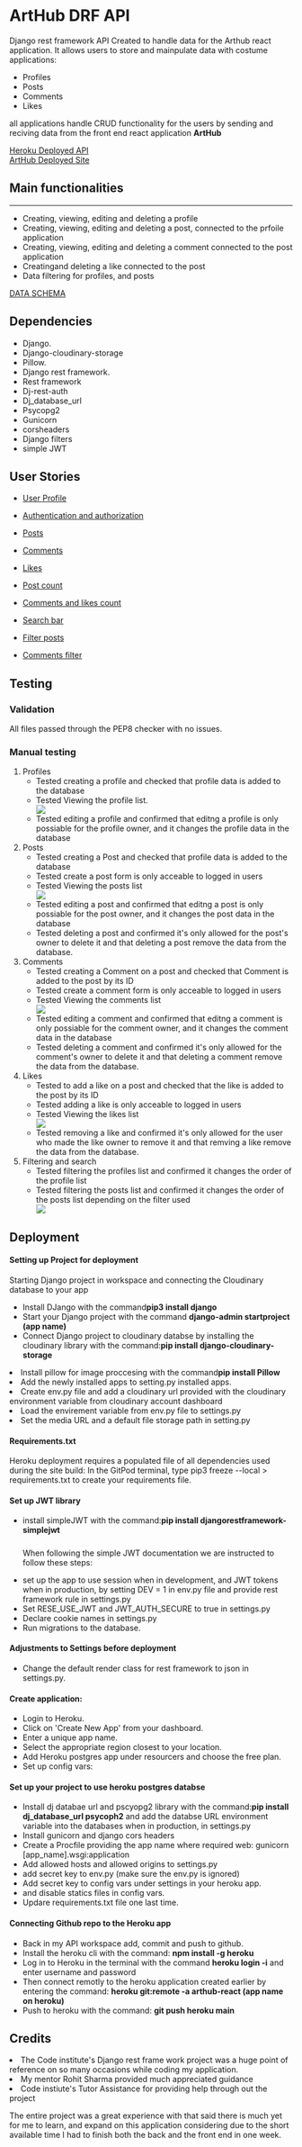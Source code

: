 # ArtHub DRF API
Django rest framework API Created to handle data for the Arthub react application. It allows users to store and mainpulate data with costume applications:
<ul>
<li>Profiles</li>
<li>Posts</li>
<li>Comments</li>
<li>Likes</li>
</ul>
all applications handle CRUD functionality for the users by sending and reciving data from the front end react application <strong>ArtHub</strong>

[Heroku Deployed API](https://arthub-api.herokuapp.com/)
<br>
[ArtHub Deployed Site](https://arthub-react.herokuapp.com/)
## Main functionalities
<hr>
<ul>
<li>Creating, viewing, editing and deleting a profile</li>
<li>Creating, viewing, editing and deleting a post, connected to the prfoile application </li>
<li>Creating, viewing, editing and deleting a comment connected to the post application</li>
<li>Creatingand deleting a like connected to the post</li>
<li>Data filtering for profiles, and posts</li>
</ul>

[DATA SCHEMA](https://lucid.app/lucidchart/57c55a9c-ab77-481e-8605-f0e95ca94fd6/edit?viewport_loc=-425%2C-69%2C2219%2C1108%2C0_0&invitationId=inv_d8ae8854-8193-4f76-8e6f-16a44ca27881#)

## Dependencies

<ul>
<li>Django.</li>
<li>Django-cloudinary-storage</li>
<li>Pillow.</li>
<li>Django rest framework.</li>
<li>Rest framework</li>
<li>Dj-rest-auth</li>
<li>Dj_database_url</li>
<li>Psycopg2</li>
<li>Gunicorn</li>
<li>corsheaders</li>
<li>Django filters</li>
<li>simple JWT</li>
</ul>

## User Stories

<ul>
<li>

[User Profile](https://github.com/Hijazi-alaa/My-api/issues/1)
</li>
<li>

[Authentication and authorization](https://github.com/Hijazi-alaa/My-api/issues/2)
</li>
<li>

[Posts](https://github.com/Hijazi-alaa/My-api/issues/3)
</li>
<li>

[Comments](https://github.com/Hijazi-alaa/My-api/issues/4)
</li>
<li>

[Likes](https://github.com/Hijazi-alaa/My-api/issues/5)
</li>
<li>

[Post count](https://github.com/Hijazi-alaa/My-api/issues/6)
</li>
<li>

[Comments and likes count](https://github.com/Hijazi-alaa/My-api/issues/7)
</li>
<li>

[Search bar](https://github.com/Hijazi-alaa/My-api/issues/8)
</li>
<li>

[Filter posts](https://github.com/Hijazi-alaa/My-api/issues/9)
</li>
<li>

[Comments filter](https://github.com/Hijazi-alaa/My-api/issues/10)
</li>
</ul>

## Testing 

### Validation
All files passed through the PEP8 checker with no issues.

### Manual testing


<ol>
    <li>Profiles
        <ul>
            <li>Tested creating a profile and checked that profile data is added to the database</li>
            <li>Tested Viewing the profile list.</li>
            <img src="readme-images/profile-list.png">
            <li>Tested editing a profile and confirmed that editng a profile is only possiable for the profile owner, and it changes the profile data in the database</li>
        </ul>
    </li>
    <li>Posts
        <ul>
            <li>Tested creating a Post and checked that profile data is added to the database</li>
            <li>Tested create a post form is only acceable to logged in users</li>
            <li>Tested Viewing the posts list</li>
            <img src="readme-images/posts-list.png">
            <li>Tested editing a post and confirmed that editng a post is only possiable for the post owner, and it changes the post data in the database</li>
            <li>Tested deleting a post and confirmed it's only allowed for the post's owner to delete it and that deleting a post remove the data from the database.</li>
        </ul>
    </li>
    <li>Comments
        <ul>
            <li>Tested creating a Comment on a post and checked that Comment is added to the post by its ID</li>
            <li>Tested create a comment form is only acceable to logged in users</li>
            <li>Tested Viewing the comments list</li>
            <img src="readme-images/comments.png">
            <li>Tested editing a comment and confirmed that editng a comment is only possiable for the comment owner, and it changes the comment data in the database</li>
            <li>Tested deleting a comment and confirmed it's only allowed for the comment's owner to delete it and that deleting a comment remove the data from the database.</li>
        </ul>
    </li>
    <li>Likes
        <ul>
            <li>Tested to add a like on a post and checked that the like is added to the post by its ID</li>
            <li>Tested adding a like is only acceable to logged in users</li>
            <li>Tested Viewing the likes list</li>
            <img src="readme-images/likes.png">
            <li>Tested removing a like and confirmed it's only allowed for the user who made the like owner to remove it and that remving a like  remove the data from the database.</li>
        </ul>
    </li>
    <li>Filtering and search
        <ul>
            <li>Tested filtering the profiles list and confirmed it changes the order of the profile list</li>
            <li>Tested filtering the posts list and confirmed it changes the order of the posts list depending on the filter used 
            </li>
            <img src="readme-images/filter.png">
        </ul>
    </li>
</ol>

## Deployment 

#### Setting up Project for deployment
Starting Django project in workspace and connecting the Cloudinary database to your app
<ul>
<li>Install DJango with the command<strong>pip3 install django</strong></li>
<li>Start your Django project with the command <strong>django-admin startproject (app name)</strong></li>
<li>Connect Django project to cloudinary databse by installing the cloudinary library with the command:<strong>pip install django-cloudinary-storage</strong></li>
</ul>
<li>Install pillow for image proccesing with the command<strong>pip install Pillow</strong></li>
<li>Add the newly installed apps to setting.py installed apps.</li>
<li>Create env.py file and add a cloudinary url provided with the cloudinary environment variable from cloudinary account dashboard</li>
<li>Load the envirement variable from env.py file to settings.py</li>
<li>Set the media URL and a default file storage path in setting.py</li>


#### Requirements.txt
Heroku deployment requires a populated file of all dependencies used during the site build:
In the GitPod terminal, type pip3 freeze --local > requirements.txt to create your requirements file.

#### Set up JWT library
<ul>
<li>install simpleJWT with the command:<strong>pip install djangorestframework-simplejwt</strong></li>

#####
When following the simple JWT documentation we are instructed to follow these steps:

<li>set up the app to use session when in development, and JWT tokens when in production, by setting DEV = 1 in env.py file and provide rest framework rule in settings.py</li>
<li>Set RESE_USE_JWT and JWT_AUTH_SECURE to true in settings.py</li>
<li>Declare cookie names in settings.py</li>
<li>Run migrations to the database.</li>
</ul>

#### Adjustments to Settings before deployment
<ul>
<li>Change the default render class for rest framework to json in settings.py.</li>
</ul>


#### Create application:

<ul>
<li>Login to Heroku.</li> 
<li>Click on 'Create New App' from your dashboard.</li> 
<li>Enter a unique app name.</li> 
<li>Select the appropriate region closest to your location.</li> 
<li>Add Heroku postgres app under resourcers and choose the free plan.</li>
<li>Set up config vars:</li>
</ul>

#### Set up your project to use heroku postgres databse
<ul>
<li>Install dj databae url and pscyopg2 library with the command:<strong>pip install dj_database_url psycoph2</strong> and add the databse URL environment variable into the databases when in production, in settings.py</li>
<li>Install gunicorn and django cors headers</li>
<li>Create a Procfile providing the app name where required web: gunicorn [app_name].wsgi:application</li>
<li>Add allowed hosts  and allowed origins to settings.py</li>
<li>add secret key to env.py (make sure the env.py is ignored)</li>
<li>Add secret key to config vars under settings in your heroku app.</li>
<li>and disable statics files in config vars.</li>
<li>Updare requirements.txt file one last time.</li>
</ul>



#### Connecting Github repo to the Heroku app 
<ul>
<li>Back in my API workspace add, commit and push to github.</li>
<li>Install the heroku cli with the command:
<strong>npm install -g heroku</strong></li>
<li>Log in to Heroku in the terminal with the command <strong>heroku login -i</strong> and enter username and password</li>
<li>Then connect remotly to the heroku application created earlier by entering the command: <strong>
heroku git:remote -a arthub-react (app name on heroku)</strong></li>
<li>Push to heroku with the command: <strong>git push heroku main</strong></li>
</ul>

## Credits
<li>The Code institute's Django rest frame work project was a huge point of reference on so many occasions while coding my application.</li>
<li>My mentor Rohit Sharma provided much appreciated guidance</li>
<li>Code instiute's Tutor Assistance for providing help through out the project</li>
</ul>

The entire project was a great experience with that said there is much yet for me to learn, and expand on this application considering due to the short available time I had to finish both the back and the front end in one week.